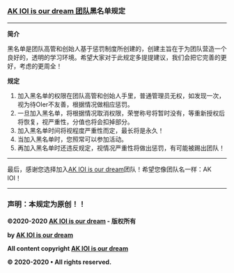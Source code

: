 ### **[AK IOI is our dream 团队](https://www.luogu.com.cn/team/26384)黑名单规定**


------------
**简介**

黑名单是团队高管和创始人基于惩罚制度所创建的，创建主旨在于为团队营造一个良好的，透明的学习环境。希望大家对于此规定多提提建议，我们会把它完善的更好，考虑的更周全！

**规定**

1. 加入黑名单的权限在团队高管和创始人手里，普通管理员无权，如发现一次，视为待OIer不友善，根据情况做相应惩罚。
1. 一旦加入黑名单，将根据情况取消权限，荣誉称号将暂时没有，等重新授权后将恢复，视严重性，分值也将会扣掉部分。
1. 加入黑名单时间将视程度严重性而定，最长将是永久！
1. 当加入黑名单时，您照常可以参加活动。
1. 再加入黑名单时还违反规定，视情况严重性将做出惩罚，有可能被踢出团队！


------------
最后，感谢您选择加入[AK IOI is our dream](https://www.luogu.com.cn/team/26384)团队！希望您像团队名一样：AK IOI！

------------
### 声明：本规定为原创！！

**©2020-2020 [AK IOI is our dream](https://www.luogu.com.cn/team/26384) - 版权所有**

**by [AK IOI is our dream](https://www.luogu.com.cn/team/26384)**

**All content copyright [AK IOI is our dream](https://www.luogu.com.cn/team/26384)**

**© 2020-2020 • All rights reserved.**